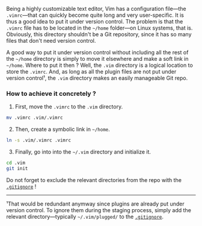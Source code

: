 Being a highly customizable text editor, Vim has a configuration file—the
`.vimrc`—that can quickly become quite long and very user-specific.
It is thus a good idea to put it under version control.
The problem is that the `.vimrc` file has to be located in the `~/home`
folder—on Linux systems, that is.
Obviously, this directory shouldn't be a Git repository,
since it has so many files that don't need version control.

A good way to put it under version control without including
all the rest of the `~/home` directory is simply to move it elsewhere
and make a soft link in `~/home`.
Where to put it then ?
Well, the `.vim` directory is a logical location to store the `.vimrc`.
And, as long as all the plugin files are not put under version control¹,
the `.vim` directory makes an easily manageable Git repo.


### How to achieve it concretely ?

1. First, move the `.vimrc` to the `.vim` directory.
```bash
mv .vimrc .vim/.vimrc
```

2. Then, create a symbolic link in `~/home`.
```bash
ln -s .vim/.vimrc .vimrc
```

3. Finally, go into into the `~/.vim` directory and initialize it.
```bash
cd .vim
git init
```

Do not forget to exclude the relevant directories from the repo
with the [`.gitignore`](.gitignore) !

---
¹That would be redundant anymway since plugins are already put under
version control.
To ignore them during the staging process, simply add the relevant
directory—typically `~/.vim/plugged/` to the [`.gitignore`](.gitignore).

